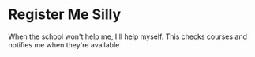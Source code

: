 # Register Me Silly

When the school won't help me, I'll help myself. This checks courses
and notifies me when they're available
